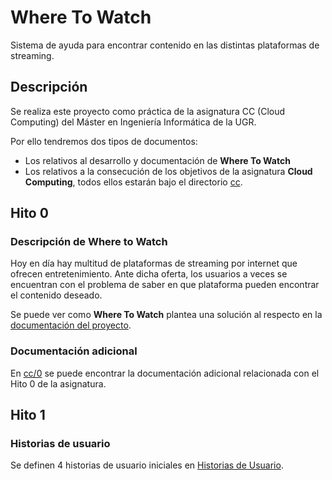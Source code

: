 # Where To Watch

Sistema de ayuda para encontrar contenido en las distintas plataformas de streaming.

## Descripción

Se realiza este proyecto como práctica de la asignatura CC (Cloud Computing) del Máster en Ingeniería Informática de la UGR.

Por ello tendremos dos tipos de documentos:

* Los relativos al desarrollo y documentación de **Where To Watch**
* Los relativos a la consecución de los objetivos de la asignatura **Cloud Computing**, todos ellos estarán bajo el directorio [cc](./cc).

## Hito 0

### Descripción de Where to Watch

Hoy en día hay multitud de plataformas de streaming por internet que ofrecen entretenimiento. Ante dicha oferta, los usuarios a veces se encuentran con el problema de saber en que plataforma pueden encontrar el contenido deseado.

Se puede ver como **Where To Watch** plantea una solución al respecto en la [documentación del proyecto](./documentation).

### Documentación adicional

En [cc/0](./cc/0) se puede encontrar la documentación adicional relacionada con el Hito 0 de la asignatura.

## Hito 1

### Historias de usuario

Se definen 4 historias de usuario iniciales en [Historias de Usuario](./documentation/hu.md).
